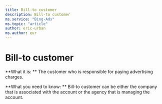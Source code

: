 ```yaml
---
title: Bill-to customer
description: Bill-to customer
ms.service: "Bing-Ads"
ms.topic: "article"
author: eric-urban
ms.author: eur
---
```


# Bill-to customer

**What it is: **    The customer who is responsible for paying advertising charges.

**What you need to know: **    Bill-to customer can be either the company that is associated with the account or the agency that is managing the account.


